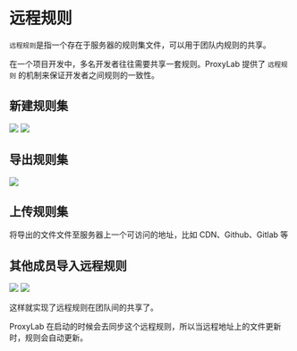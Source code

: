 # 远程规则

`远程规则`是指一个存在于服务器的规则集文件，可以用于团队内规则的共享。

在一个项目开发中，多名开发者往往需要共享一套规则。ProxyLab 提供了 `远程规则` 的机制来保证开发者之间规则的一致性。

## 新建规则集

<img src="https://img.yzcdn.cn/public_files/2018/05/02/4ba10954e5c049a44367c911dddaf9da.png">

<img src="https://img.yzcdn.cn/public_files/2018/05/02/5ba38808029a85d73dcf55bac9afbcdf.png">

## 导出规则集

<img src="https://img.yzcdn.cn/public_files/2018/05/02/150602d48d748cbd8d8cd98b9494643b.png">

## 上传规则集

将导出的文件文件至服务器上一个可访问的地址，比如 CDN、Github、Gitlab 等
## 其他成员导入远程规则

<img src="https://img.yzcdn.cn/public_files/2018/05/02/0cab6c496caab67a7085332ab9c83e3b.png">

<img src="https://img.yzcdn.cn/public_files/2018/05/02/b8b03416264bd793b8c9f34663b7fea5.png">

这样就实现了远程规则在团队间的共享了。

ProxyLab 在启动的时候会去同步这个远程规则，所以当远程地址上的文件更新时，规则会自动更新。